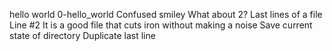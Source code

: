 hello world
0-hello_world
Confused smiley
What about 2?
Last lines of a file
 Line #2
It is a good file that cuts iron without making a noise
 Save current state of directory
Duplicate last line
